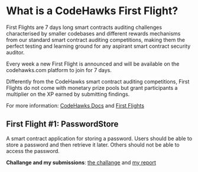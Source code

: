 # What is a CodeHawks First Flight?

First Flights are 7 days long smart contracts auditing challenges characterised by smaller codebases and different rewards mechanisms from our standard smart contract auditing competitions, making them the perfect testing and learning ground for any aspirant smart contract security auditor.

Every week a new First Flight is announced and will be available on the codehawks.com platform to join for 7 days.

Differently from the CodeHawks smart contract auditing competitions, First Flights do not come with monetary prize pools but grant participants a multiplier on the XP earned by submitting findings.

For more information: [CodeHawks Docs](https://docs.codehawks.com/) and [First Flights](https://docs.codehawks.com/first-flights)

## First Flight #1: PasswordStore

A smart contract application for storing a password. Users should be able to store a password and then retrieve it later. Others should not be able to access the password.

**Challange and my submissions**: [the challange](./2023-10-PasswordStore) and [my report](./2023-10-PasswordStore/MyReport.md)
